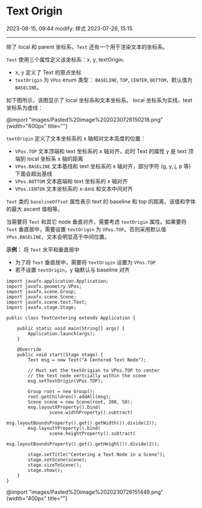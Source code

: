 # Text Origin

2023-08-15, 09:44
modify: 样式
2023-07-26, 15:15
****
除了 local 和 parent 坐标系，`Text` 还有一个用于渲染文本的坐标系。

`Text` 使用三个属性定义该坐标系：x, y, textOrigin.

- x, y 定义了 Text 的原点坐标
- `textOrigin` 为 `VPos` enum 类型： `BASELINE`, `TOP`, `CENTER`, `BOTTOM`，默认值为 `BASELINE`。

如下图所示，该图显示了 local 坐标系和文本坐标系。 local  坐标系为实线，text 坐标系为虚线：

@import "images/Pasted%20image%2020230726150218.png" {width="600px" title=""}

`textOrigin` 定义了文本坐标系的 x 轴相对文本高度的位置：

- `VPos.TOP` 文本顶端和 text 坐标系的 x 轴对齐，此时 Text 的属性 y 是 text 顶端到 local 坐标系 x 轴的距离
- `VPos.BASELINE` 文本基线和 text 坐标系的 x 轴对齐，部分字符 (g, y, j, p 等) 下面会超出基线
- `VPos.BOTTOM` 文本底端和 text 坐标系的 x 轴对齐
- `VPos.CENTER` 文本坐标系的 x-axis 和文本中间对齐

`Text` 类的 `baselineOffset` 属性表示 text 的 baseline 和 top 的距离，该值和字体的最大 ascent 值相等。

当需要将 `Text` 和其它 node 垂直对齐，需要考虑 `textOrigin` 属性。如果要将 `Text` 垂直居中，需要设置 `textOrigin` 为 `VPos.TOP`。否则采用默认值 `VPos.BASELINE`，文本会明显高于中间位置。

**示例：** 将 `Text` 水平和垂直居中

- 为了将 `Text` 垂直居中，需要将 `textOrigin` 设置为 `VPos.TOP`
- 若不设置 `textOrigin`，y 轴默认与 baseline 对齐

```java{.line-numbers}
import javafx.application.Application;
import javafx.geometry.VPos;
import javafx.scene.Group;
import javafx.scene.Scene;
import javafx.scene.text.Text;
import javafx.stage.Stage;

public class TextCentering extends Application {

    public static void main(String[] args) {
        Application.launch(args);
    }

    @Override
    public void start(Stage stage) {
        Text msg = new Text("A Centered Text Node");

        // Must set the textOrigian to VPos.TOP to center 
        // the text node vertcially within the scene
        msg.setTextOrigin(VPos.TOP);

        Group root = new Group();
        root.getChildren().addAll(msg);
        Scene scene = new Scene(root, 200, 50);
        msg.layoutXProperty().bind(
                scene.widthProperty().subtract(
                        msg.layoutBoundsProperty().get().getWidth()).divide(2));
        msg.layoutYProperty().bind(
                scene.heightProperty().subtract(
                        msg.layoutBoundsProperty().get().getHeight()).divide(2));

        stage.setTitle("Centering a Text Node in a Scene");
        stage.setScene(scene);
        stage.sizeToScene();
        stage.show();
    }
}
```

@import "images/Pasted%20image%2020230726151449.png" {width="400px" title=""}
